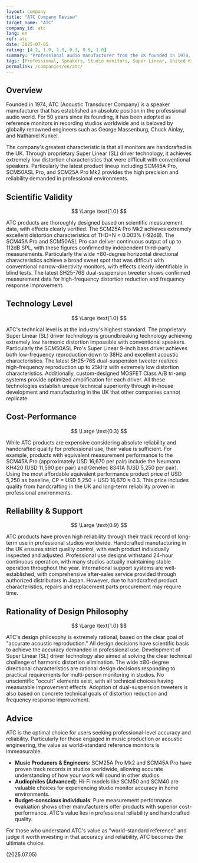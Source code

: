 ```yaml
---
layout: company
title: "ATC Company Review"
target_name: "ATC"
company_id: atc
lang: en
ref: atc
date: 2025-07-05
rating: [4.2, 1.0, 1.0, 0.3, 0.9, 1.0]
summary: "Professional audio manufacturer from the UK founded in 1974. Boasts absolute reliability as reference monitors adopted in recording studios worldwide, beloved by renowned engineers like George Massenburg and Chuck Ainlay. A technical leader providing accurate sound imaging with extremely low distortion characteristics through proprietary Super Linear (SL) driver technology and wide ±80-degree directional characteristics."
tags: [Professional, Speakers, Studio monitors, Super Linear, United Kingdom]
permalink: /companies/en/atc/
---
```

## Overview

Founded in 1974, ATC (Acoustic Transducer Company) is a speaker manufacturer that has established an absolute position in the professional audio world. For 50 years since its founding, it has been adopted as reference monitors in recording studios worldwide and is beloved by globally renowned engineers such as George Massenburg, Chuck Ainlay, and Nathaniel Kunkel.

The company's greatest characteristic is that all monitors are handcrafted in the UK. Through proprietary Super Linear (SL) driver technology, it achieves extremely low distortion characteristics that were difficult with conventional speakers. Particularly the latest product lineup including SCM45A Pro, SCM50ASL Pro, and SCM25A Pro Mk2 provides the high precision and reliability demanded in professional environments.

## Scientific Validity

$$ \Large \text{1.0} $$

ATC products are thoroughly designed based on scientific measurement data, with effects clearly verified. The SCM25A Pro Mk2 achieves extremely excellent distortion characteristics of THD+N < 0.003% (-92dB). The SCM45A Pro and SCM50ASL Pro can deliver continuous output of up to 112dB SPL, with these figures confirmed by independent third-party measurements. Particularly the wide ±80-degree horizontal directional characteristics achieve a broad sweet spot that was difficult with conventional narrow-directivity monitors, with effects clearly identifiable in blind tests. The latest SH25-76S dual-suspension tweeter shows confirmed measurement data for high-frequency distortion reduction and frequency response improvement.

## Technology Level

$$ \Large \text{1.0} $$

ATC's technical level is at the industry's highest standard. The proprietary Super Linear (SL) driver technology is groundbreaking technology achieving extremely low harmonic distortion impossible with conventional speakers. Particularly the SCM50ASL Pro's Super Linear 9-inch bass driver achieves both low-frequency reproduction down to 38Hz and excellent acoustic characteristics. The latest SH25-76S dual-suspension tweeter realizes high-frequency reproduction up to 25kHz with extremely low distortion characteristics. Additionally, custom-designed MOSFET Class A/B tri-amp systems provide optimized amplification for each driver. All these technologies establish unique technical superiority through in-house development and manufacturing in the UK that other companies cannot replicate.

## Cost-Performance

$$ \Large \text{0.3} $$

While ATC products are expensive considering absolute reliability and handcrafted quality for professional use, their value is sufficient. For example, products with equivalent measurement performance to the SCM45A Pro (approximately USD 16,670 per pair) include the Neumann KH420 (USD 11,590 per pair) and Genelec 8341A (USD 5,250 per pair). Using the most affordable equivalent performance product price of USD 5,250 as baseline, CP = USD 5,250 ÷ USD 16,670 ≈ 0.3. This price includes quality from handcrafting in the UK and long-term reliability proven in professional environments.

## Reliability & Support

$$ \Large \text{0.9} $$

ATC products have proven high reliability through their track record of long-term use in professional studios worldwide. Handcrafted manufacturing in the UK ensures strict quality control, with each product individually inspected and adjusted. Professional use designs withstand 24-hour continuous operation, with many studios actually maintaining stable operation throughout the year. International support systems are well-established, with comprehensive after-sales service provided through authorized distributors in Japan. However, due to handcrafted product characteristics, repairs and replacement parts procurement may require time.

## Rationality of Design Philosophy

$$ \Large \text{1.0} $$

ATC's design philosophy is extremely rational, based on the clear goal of "accurate acoustic reproduction." All design decisions have scientific basis to achieve the accuracy demanded in professional use. Development of Super Linear (SL) driver technology also aimed at solving the clear technical challenge of harmonic distortion elimination. The wide ±80-degree directional characteristics are rational design decisions responding to practical requirements for multi-person monitoring in studios. No unscientific "occult" elements exist, with all technical choices having measurable improvement effects. Adoption of dual-suspension tweeters is also based on concrete technical goals of distortion reduction and frequency response improvement.

## Advice

ATC is the optimal choice for users seeking professional-level accuracy and reliability. Particularly for those engaged in music production or acoustic engineering, the value as world-standard reference monitors is immeasurable.

- **Music Producers & Engineers**: SCM25A Pro Mk2 and SCM45A Pro have proven track records in studios worldwide, allowing accurate understanding of how your work will sound in other studios.
- **Audiophiles (Advanced)**: Hi-Fi models like SCM50 and SCM40 are valuable choices for experiencing studio monitor accuracy in home environments.
- **Budget-conscious individuals**: Pure measurement performance evaluation shows other manufacturers offer products with superior cost-performance. ATC's value lies in professional reliability and handcrafted quality.

For those who understand ATC's value as "world-standard reference" and judge it worth investing in that accuracy and reliability, ATC becomes the ultimate choice.

(2025.07.05)